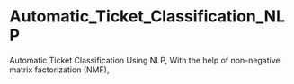 # Automatic_Ticket_Classification_NLP
Automatic Ticket Classification Using NLP, With the help of non-negative matrix factorization (NMF),
